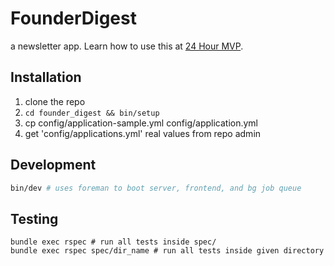 # FounderDigest
a newsletter app. Learn how to use this at [24 Hour MVP](https://founderhacker.com/24-hour-mvp).


## Installation
1. clone the repo
2. `cd founder_digest && bin/setup`
3. cp config/application-sample.yml config/application.yml
4. get 'config/applications.yml' real values from repo admin

## Development
```sh
bin/dev # uses foreman to boot server, frontend, and bg job queue
```

## Testing
```
bundle exec rspec # run all tests inside spec/
bundle exec rspec spec/dir_name # run all tests inside given directory
```

